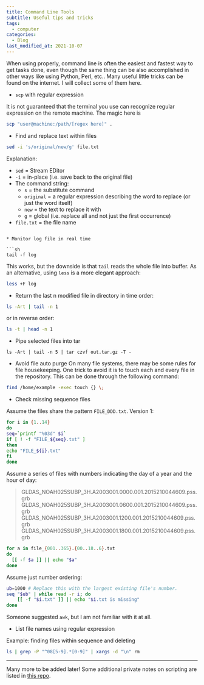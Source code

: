 ```yaml
---
title: Command Line Tools
subtitle: Useful tips and tricks
tags:
  - computer
categories:
  - Blog
last_modified_at: 2021-10-07
---
```


When using properly, command line is often the easiest and fastest way to get tasks done, even though the same thing can be also accomplished in other ways like using Python, Perl, etc..
Many useful little tricks can be found on the internet. I will collect some of them here.

* `scp` with regular expression

It is not guaranteed that the terminal you use can recognize regular expression on the remote machine. The magic here is
```sh
scp "user@machine:/path/[regex here]" .
```

* Find and replace text within files

```sh
sed -i 's/original/new/g' file.txt
```
Explanation:

  * `sed` = Stream EDitor
  * `-i` = in-place (i.e. save back to the original file)
  * The command string:
    * `s` = the substitute command
    * `original` = a regular expression describing the word to replace (or just the word itself)
    * `new` = the text to replace it with
    * `g` = global (i.e. replace all and not just the first occurrence)
  * `file.txt` = the file name
```

* Monitor log file in real time

```sh
tail -f log
```

This works, but the downside is that `tail` reads the whole file into buffer. As an alternative, using `less` is a more elegant approach:
```sh
less +F log
```

* Return the last n modified file in directory in time order:
```sh
ls -Art | tail -n 1
```
or in reverse order:
```sh
ls -t | head -n 1
```

* Pipe selected files into tar
```
ls -Art | tail -n 5 | tar czvf out.tar.gz -T -
```

* Avoid file auto purge
On many file systems, there may be some rules for file housekeeping. One trick to avoid it is to touch each and every file in the repository. This can be done through the following command:
```sh
find /home/example -exec touch {} \;
```

* Check missing sequence files

Assume the files share the pattern `FILE_DDD.txt`.
Version 1:
```sh
for i in {1..14}
do
seq=`printf "%03d" $i`
if [ ! -f "FILE_${seq}.txt" ]
then
echo "FILE_${i}.txt"
fi
done
```

Assume a series of files with numbers indicating the day of a year and the hour of day:
> GLDAS_NOAH025SUBP_3H.A2003001.0000.001.2015210044609.pss.grb
> GLDAS_NOAH025SUBP_3H.A2003001.0600.001.2015210044609.pss.grb
> GLDAS_NOAH025SUBP_3H.A2003001.1200.001.2015210044609.pss.grb
> GLDAS_NOAH025SUBP_3H.A2003001.1800.001.2015210044609.pss.grb

```sh
for a in file_{001..365}.{00..18..6}.txt 
do  
  [[ -f $a ]] || echo "$a"
done
```

Assume just number ordering:
```sh
ub=1000 # Replace this with the largest existing file's number.
seq "$ub" | while read -r i; do
    [[ -f "$i.txt" ]] || echo "$i.txt is missing"
done
```

Someone suggested `awk`, but I am not familiar with it at all.

* List file names using regular expression

Example: finding files within sequence and deleting
```sh
ls | grep -P "^08[5-9].*[0-9]" | xargs -d "\n" rm
```

---

Many more to be added later! Some additional private notes on scripting are listed in [this repo](https://github.com/henry2004y/ScriptingNotes).
